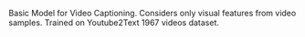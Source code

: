 Basic Model for Video Captioning. Considers only visual features from video samples.
Trained on Youtube2Text 1967 videos dataset.